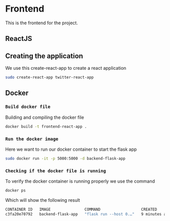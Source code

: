 # Frontend

This is the frontend for the project.

## ReactJS

## Creating the application
We use this create-react-app to create a react application
```bash
sudo create-react-app twitter-react-app
```


## Docker

### `Build docker file`

Building and compiling the docker file

```bash
docker build -t frontend-react-app . 
```

### `Run the docker image`
Here we want to run our docker container to start the flask app

```bash
sudo docker run -it -p 5000:5000 -d backend-flask-app
```

### `Checking if the docker file is running`
To verify the docker container is running properly we use the command
```bash
docker ps
```
Which will show the following result
```bash
CONTAINER ID   IMAGE               COMMAND                  CREATED         STATUS         PORTS                                       NAMES
c3fa20e70792   backend-flask-app   "flask run --host 0.…"   9 minutes ago   Up 9 minutes   0.0.0.0:5000->5000/tcp, :::5000->5000/tcp   stoic_sanderson
```
